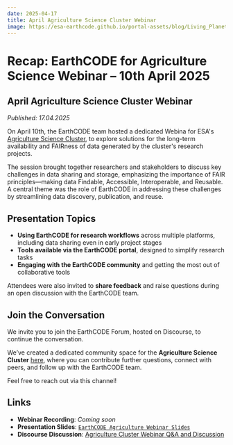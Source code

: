 ```yaml
---
date: 2025-04-17
title: April Agriculture Science Cluster Webinar
image: https://esa-earthcode.github.io/portal-assets/blog/Living_Planet_Symposium_2025_pillars-4170729331.jpg
---
```


# Recap: EarthCODE for Agriculture Science Webinar – 10th April 2025 <!--{ as="img" mode="hero" src="https://esa-earthcode.github.io/portal-assets/blog/Living_Planet_Symposium_2025_pillars-4170729331.jpg" }-->

## April Agriculture Science Cluster Webinar
*Published: 17.04.2025*

On April 10th, the EarthCODE team hosted a dedicated Webina for ESA's [Agriculture Science Cluster](https://eo4society.esa.int/communities/scientists/esa-agriculture-science-cluster/), to explore solutions for the long-term availability and FAIRness of data generated by the cluster's research projects.

The session brought together researchers and stakeholders to discuss key challenges in data sharing and storage, emphasizing the importance of FAIR principles—making data Findable, Accessible, Interoperable, and Reusable. A central theme was the role of EarthCODE in addressing these challenges by streamlining data discovery, publication, and reuse.

## Presentation Topics

- **Using EarthCODE for research workflows** across multiple platforms, including data sharing even in early project stages  
- **Tools available via the EarthCODE portal**, designed to simplify research tasks  
- **Engaging with the EarthCODE community** and getting the most out of collaborative tools  

Attendees were also invited to **share feedback** and raise questions during an open discussion with the EarthCODE team.

## Join the Conversation

We invite you to join the EarthCODE Forum, hosted on Discourse, to continue the conversation. 

We’ve created a dedicated community space for the **Agriculture Science Cluster** [here](https://discourse-earthcode.eox.at/t/agriculture-cluster-webinar-discussion-and-q-a/65), where you can contribute further questions, connect with peers, and follow up with the EarthCODE team. 

Feel free to reach out via this channel!

## Links

-  **Webinar Recording**: *Coming soon*  
- **Presentation Slides**: [`EarthCODE Agriculture Webinar Slides`](https://zenodo.org/communities/earthcode)  
- **Discourse Discussion**: [Agriculture Cluster Webinar Q&A and Discussion](https://discourse-earthcode.eox.at/t/agriculture-cluster-webinar-discussion-and-q-a/65)          
